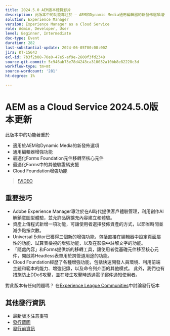 ```yaml
---
title: 2024.5.0 AEM版本總覽影片
description: 此版本中的功能專注於 — AEM和Dynamic Media通用編輯器的新發佈選項增強功能最適化Forms基礎元件到核心元件的移轉最適化Forms雲端基礎增強功能中的其他驗證碼支援
solution: Experience Manager
version: Experience Manager as a Cloud Service
role: Admin, Developer, User
level: Beginner, Intermediate
doc-type: Event
duration: 282
last-substantial-update: 2024-06-05T00:00:00Z
jira: KT-15643
exl-id: 7b3f2b08-70e0-47e5-af9e-2600f3fd2348
source-git-commit: 5c946ab73e78d4243ca310032a10bb8e82228c3d
workflow-type: tm+mt
source-wordcount: '281'
ht-degree: 1%

---
```


# AEM as a Cloud Service 2024.5.0版本更新

此版本中的功能著重於

* 適用於AEM和Dynamic Media的新發佈選項
* 通用編輯器增強功能
* 最適化Forms Foundation元件移轉至核心元件
* 最適化Forms中的其他驗證碼支援
* Cloud Foundation增強功能

>[!VIDEO](https://video.tv.adobe.com/v/3429503/?learn=on)

## 重要技巧

* Adobe Experience Manager專注於在AI時代提供客戶體驗管理，利用創作AI解鎖意圖型體驗，並允許品牌擴充內容建立和體驗。
* 資產上傳程式新增一項功能，可讓使用者選擇發佈資產的方式，以節省時間並減少點按次數。
* Universal Editor已獲得三個新的增強功能，包括直接在編輯器中設定頁面屬性的功能、試算表檢視的增強功能，以及在影像中註解文字的功能。
* 「隨處內容」和Forms提供新的移轉工具，讓使用者從基礎元件移至核心元件，開啟將Headless表單用於跨管道用途的功能。
* Cloud Foundation經歷了各種增強功能，包括快速開發人員環境、利用前端主題和範本的能力、增強記錄，以及命令列介面的其他模式。 此外，我們也有措施防止DDoS攻擊，並在發生攻擊時透過電子郵件通知使用者。


對此版本有任何問題嗎？  在[Experience League Communities](https://adobe.ly/44Ofo8H)中討論發行版本

## 其他發行資訊

* [最新版本注意事項](https://experienceleague.adobe.com/docs/experience-manager-cloud-service/content/release-notes/home.html?lang=zh-Hant)
* [發行藍圖](https://experienceleague.adobe.com/docs/experience-manager-release-information/aem-release-updates/update-releases-roadmap.html?lang=zh-Hant)
* [發行前資訊](https://experienceleague.adobe.com/docs/experience-manager-cloud-service/content/release-notes/prerelease.html?lang=zh-Hant)
